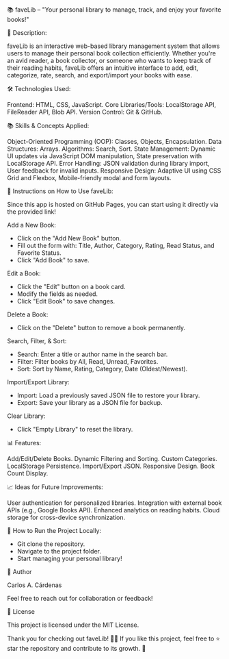 📚 faveLib – "Your personal library to manage, track, and enjoy your favorite books!"


🚀 Description:

faveLib is an interactive web-based library management system that allows users to manage their personal book collection efficiently. Whether you're an avid reader, a book collector, or someone who wants to keep track of their reading habits, faveLib offers an intuitive interface to add, edit, categorize, rate, search, and export/import your books with ease.


🛠️ Technologies Used:

Frontend: HTML, CSS, JavaScript.
Core Libraries/Tools: LocalStorage API, FileReader API, Blob API.
Version Control: Git & GitHub.


📚 Skills & Concepts Applied:

Object-Oriented Programming (OOP): Classes, Objects, Encapsulation.
Data Structures: Arrays.
Algorithms: Search, Sort.
State Management: Dynamic UI updates via JavaScript DOM manipulation, State preservation with LocalStorage API.
Error Handling: JSON validation during library import, User feedback for invalid inputs.
Responsive Design: Adaptive UI using CSS Grid and Flexbox, Mobile-friendly modal and form layouts.


📖 Instructions on How to Use faveLib:

Since this app is hosted on GitHub Pages, you can start using it directly via the provided link!

Add a New Book:
- Click on the "Add New Book" button.
- Fill out the form with: Title, Author, Category, Rating, Read Status, and Favorite Status.
- Click "Add Book" to save.

Edit a Book:
- Click the "Edit" button on a book card.
- Modify the fields as needed.
- Click "Edit Book" to save changes.

Delete a Book:
- Click on the "Delete" button to remove a book permanently.

Search, Filter, & Sort:
- Search: Enter a title or author name in the search bar.
- Filter: Filter books by All, Read, Unread, Favorites.
- Sort: Sort by Name, Rating, Category, Date (Oldest/Newest).

Import/Export Library:
- Import: Load a previously saved JSON file to restore your library.
- Export: Save your library as a JSON file for backup.

Clear Library:
- Click "Empty Library" to reset the library.


📊 Features:

Add/Edit/Delete Books.
Dynamic Filtering and Sorting.
Custom Categories.
LocalStorage Persistence.
Import/Export JSON.
Responsive Design.
Book Count Display.


📈 Ideas for Future Improvements:

User authentication for personalized libraries.
Integration with external book APIs (e.g., Google Books API).
Enhanced analytics on reading habits.
Cloud storage for cross-device synchronization.


📜 How to Run the Project Locally:

- Git clone the repository.
- Navigate to the project folder.
- Start managing your personal library!


👤 Author

Carlos A. Cárdenas

Feel free to reach out for collaboration or feedback!


📄 License

This project is licensed under the MIT License.


Thank you for checking out faveLib! 📖✨ If you like this project, feel free to ⭐ star the repository and contribute to its growth. 🚀
